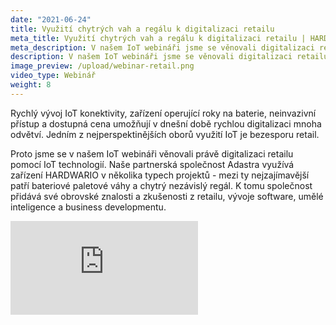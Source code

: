 ```yaml
---
date: "2021-06-24"
title: Využití chytrých vah a regálu k digitalizaci retailu
meta_title: Využití chytrých vah a regálu k digitalizaci retailu | HARDWARIO Academy
meta_description: V našem IoT webináři jsme se věnovali digitalizaci retailu pomocí IoT technologií
description: V našem IoT webináři jsme se věnovali digitalizaci retailu pomocí IoT technologií
image_preview: /upload/webinar-retail.png
video_type: Webinář
weight: 8
---
```


Rychlý vývoj IoT konektivity, zařízení operující roky na baterie, neinvazivní přístup a dostupná cena umožňují v dnešní době rychlou digitalizaci mnoha odvětví. Jedním z nejperspektinějších oborů využití IoT je bezesporu retail.

Proto jsme se v našem IoT webináři věnovali právě digitalizaci retailu pomocí IoT technologií. Naše partnerská společnost Adastra využívá zařízení HARDWARIO v několika typech projektů - mezi ty nejzajímavější patří bateriové paletové váhy a chytrý nezávislý regál. K tomu společnost přidává své obrovské znalosti a zkušenosti z retailu, vývoje software, umělé inteligence a business developmentu.

<div class = "video-container">
<iframe src="https://www.youtube-nocookie.com/embed/UVzk9I8CV6M?modestbranding=1&amp;showinfo=0&amp;rel=0&amp;html5=1&amp;widgetid=2" frameborder="0" allow="accelerometer; autoplay; encrypted-media; gyroscope; picture-in-picture" allowfullscreen></iframe>
</div>